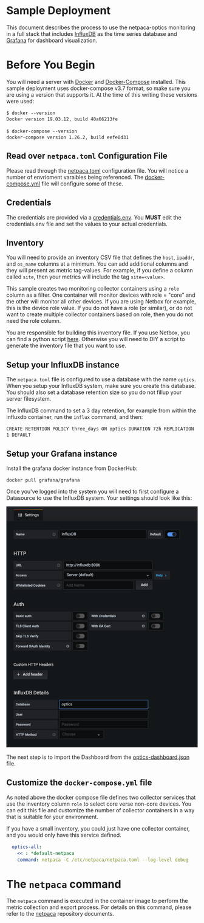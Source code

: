# Sample Deployment

This document describes the process to use the netpaca-optics monitoring in a
full stack that includes [InfluxDB](https://www.influxdata.com/) as the time
series database and [Grafana](https://grafana.com/) for dashboard visualization.

# Before You Begin

You will need a server with [Docker](https://docs.docker.com/get-docker/) and
[Docker-Compose](https://docs.docker.com/compose/install/) installed.  This
sample deployment uses docker-compose v3.7 format, so make sure you are using a
version that supports it.   At the time of this writing these versions were
used:

```shell
$ docker --version
Docker version 19.03.12, build 48a66213fe

$ docker-compose --version
docker-compose version 1.26.2, build eefe0d31
```

## Read over `netpaca.toml` Configuration File

Please read through the [netpaca.toml](netpaca.toml) configuration file.  You
will notice a number of envrioment varaibles being referenced.  The
[docker-compose.yml](docker-compose.yml) file will configure some of these.

## Credentials
The credentials are provided via a [credentials.env](credentials.env). You
**MUST** edit the credentials.env file and set the values to your actual
credentials.

## Inventory
You will need to provide an inventory CSV file that defines the `host`,
`ipaddr`, and `os_name` columns at a minimum.  You can add additional columns
and they will present as metric tag-values. For example, if you define a column
called `site`, then your metrics will include the tag `site=<value>`.

This sample creates two monitoring collector containers using a `role` column as
a filter. One container will monitor devices with role = "core" and the other
will monitor all other devices.  If you are using Netbox for example, this is
the device role value. If you do not have a role (or similar), or do not want to
create multiple collector containers based on role, then you do not need the
role column.

You are responsible for building this inventory file.  If you use Netbox, you
can find a python script
[here](https://github.com/netpaca/netpaca/blob/master/examples/netbox_inventory.py).
Otherwise you will need to DIY a script to generate the inventory file that you
want to use.

## Setup your InfluxDB instance

The `netpaca.toml` file is configured to use a database with the name `optics`.  When you
setup your InfluxDB system, make sure you create this database.  You should also
set a database retention size so you do not fillup your server filesystem.

The InfluxDB command to set a 3 day retention, for example from within
the influxdb container, run the `influx` command, and then:

```
CREATE RETENTION POLICY three_days ON optics DURATION 72h REPLICATION 1 DEFAULT
```

## Setup your Grafana instance

Install the grafana docker instance from DockerHub:

```
docker pull grafana/grafana
```

Once you've logged into the system you will need to first configure a Datasource to use
the InfluxDB system.  Your settings should look like this:

![Grafana Data Source](grafana-influxdb-source.png)

The next step is to import the Dashboard from the [optics-dashboard.json](optics-dashboard.json) file.

## Customize the `docker-compose.yml` file

As noted above the docker compose file defines two collector services that use
the inventory column `role` to select core verse non-core devices.  You can edit
this file and customize the number of collector containers in a way that is
suitable for your environment. 

If you have a small inventory, you could just have one collector container, and you
would only have this service defined.

```yaml
  optics-all:
    << : *default-netpaca
    command: netpaca -C /etc/netpaca/netpaca.toml --log-level debug
```

# The `netpaca` command

The `netpaca` command is executed in the container image to perform the metric
collection and export process.  For details on this command, please refer to the
[netpaca](https://github.com/netpaca/netpaca) repository documents.
